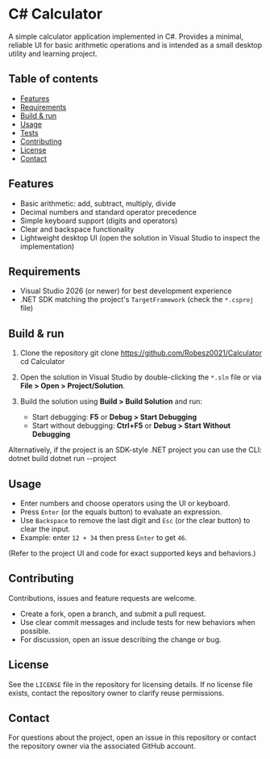 # C# Calculator

A simple calculator application implemented in C#. Provides a minimal, reliable UI for basic arithmetic operations and is intended as a small desktop utility and learning project.

## Table of contents
- [Features](#features)
- [Requirements](#requirements)
- [Build & run](#build--run)
- [Usage](#usage)
- [Tests](#tests)
- [Contributing](#contributing)
- [License](#license)
- [Contact](#contact)

## Features
- Basic arithmetic: add, subtract, multiply, divide
- Decimal numbers and standard operator precedence
- Simple keyboard support (digits and operators)
- Clear and backspace functionality
- Lightweight desktop UI (open the solution in Visual Studio to inspect the implementation)

## Requirements
- Visual Studio 2026 (or newer) for best development experience
- .NET SDK matching the project's `TargetFramework` (check the `*.csproj` file)

## Build & run
1. Clone the repository
    git clone https://github.com/Robesz0021/Calculator
    cd Calculator

2. Open the solution in Visual Studio by double-clicking the `*.sln` file or via __File > Open > Project/Solution__.

3. Build the solution using __Build > Build Solution__ and run:
   - Start debugging: __F5__ or __Debug > Start Debugging__
   - Start without debugging: __Ctrl+F5__ or __Debug > Start Without Debugging__

Alternatively, if the project is an SDK-style .NET project you can use the CLI:
    dotnet build
    dotnet run --project <path-to-project-file>

## Usage
- Enter numbers and choose operators using the UI or keyboard.
- Press `Enter` (or the equals button) to evaluate an expression.
- Use `Backspace` to remove the last digit and `Esc` (or the clear button) to clear the input.
- Example: enter `12 + 34` then press `Enter` to get `46`.

(Refer to the project UI and code for exact supported keys and behaviors.)

## Contributing
Contributions, issues and feature requests are welcome.
- Create a fork, open a branch, and submit a pull request.
- Use clear commit messages and include tests for new behaviors when possible.
- For discussion, open an issue describing the change or bug.

## License
See the `LICENSE` file in the repository for licensing details. If no license file exists, contact the repository owner to clarify reuse permissions.

## Contact
For questions about the project, open an issue in this repository or contact the repository owner via the associated GitHub account.
